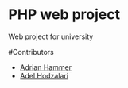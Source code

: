 # PHP web project
Web project for university

#Contributors
+ [Adrian Hammer](https://github.com/Adrianhammer)
+ [Adel Hodzalari](https://github.com/adelh98)
